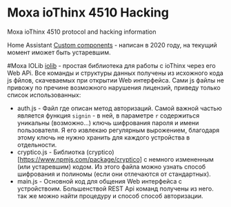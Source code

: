 # Moxa ioThinx 4510 Hacking
Moxa ioThinx 4510 protocol and hacking information

Home Assistant [Custom components](https://github.com/enigma-weekend-projects/Moxa-ioThinx-4510-Hacking/tree/main/Home%20Assistant/) - написан в 2020 году, на текущий момент иможет быть устаревшим.

#Moxa IOLib
[iolib]() - простая библиотека для работы с ioThinx через его Web APi. Все команды и структуры данных получены из исхожного кода js фйлов, скачеваемых при открытии Web интерфейса. Сами js файлы не привожу по пречине возможного нарушения лицензий, приведу только список использованных:
 * auth.js - Файл где описан метод авторизаций. Самой важной частью является функция `signin` - в ней, в параметре `r` содержиться уникальны (возможно...) ключь шифрования пароля и имени пользователя. Я его извлекаю регулярным вырожением, благодаря этому ключь не нужно хранить для каждого устройства в отдельности.
 * cryptico.js - Библиотка (cryptico)[https://www.npmjs.com/package/cryptico] с немного измененным (или устаревшим) кодом. Из этого файла можно узнать способ шифрования и полиномы (если они отлечаются от стандартных).
 * main.js - Основной код для общения Web интерфейса с устройствоим. Большенствой REST Api команд получены из него. так же можно найти процедуру и способ способ авторизации.
